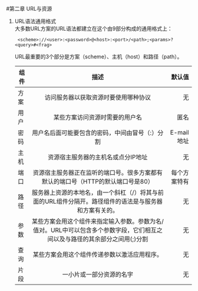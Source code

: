 #第二章 URL与资源
1. URL语法通用格式  
	大多数URL方案的URL语法都建立在这个由9部分构成的通用格式上：  

		<scheme>://<user>:<password>@<host>:<port>/<path>;<params>?<query>#<frag>
		
	URL最重要的3个部分是方案（scheme）、主机（host）和路径（path）。  
	
	|   组件 |  描述   |   默认值  |
	| ----  |:-----: | ---------:|
	|  方案  |	 访问服务器以获取资源时要使用哪种协议   |  无   |
	|  用户  |  某些方案访问资源时需要的用户名 | 匿名 |
	|  密码  |  用户名后面可能要包含的密码，中间由冒号（:）分割  | E-mail地址 |
	|  主机  |  资源宿主服务器的主机名或点分IP地址  |  无  |
	|  端口  |  资源宿主服务器正在监听的端口号。很多方案都有默认的端口号（HTTP的默认端口号是80）|  每个方案特有|
	|  路径  |  服务器上资源的本地名，由一个斜杠（/）将其与前面的URL组件分隔开。路径组件的语法是与服务器和方案有关的。  |  无  |
	|  参数  |  某些方案会用这个组件来指定输入参数。参数为名/值对。URL中可以包含多个参数字段，它们相互之间以及与路径的其余部分之间用(;)分割  |  无  |
	|  查询  |  某些方案会用这个组件传递参数以激活应用程序。  |  无  |
	|  片段  |  一小片或一部分资源的名字  |  无  |
	
	
	
